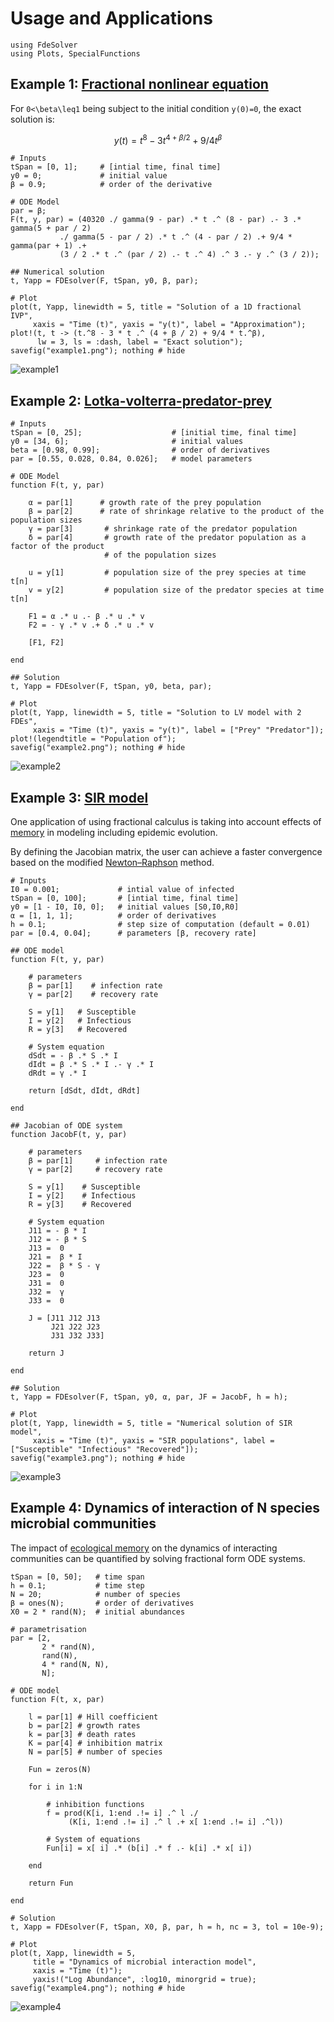 # Usage and Applications

```@setup fde
using FdeSolver
using Plots, SpecialFunctions
```

## Example 1: [Fractional nonlinear equation]( https://link.springer.com/article/10.1023/B:NUMA.0000027736.85078.be)

For `` 0<\beta\leq1 ``  being subject to the initial condition `` y(0)=0 ``, the exact solution is:

```math
y(t)=t^8-3t^{4+\beta/2}+9/4t^\beta
```

```@example fde 
# Inputs
tSpan = [0, 1];     # [intial time, final time]
y0 = 0;             # initial value
β = 0.9;            # order of the derivative

# ODE Model
par = β;
F(t, y, par) = (40320 ./ gamma(9 - par) .* t .^ (8 - par) .- 3 .* gamma(5 + par / 2)
           ./ gamma(5 - par / 2) .* t .^ (4 - par / 2) .+ 9/4 * gamma(par + 1) .+
           (3 / 2 .* t .^ (par / 2) .- t .^ 4) .^ 3 .- y .^ (3 / 2));

## Numerical solution
t, Yapp = FDEsolver(F, tSpan, y0, β, par);

# Plot
plot(t, Yapp, linewidth = 5, title = "Solution of a 1D fractional IVP",
     xaxis = "Time (t)", yaxis = "y(t)", label = "Approximation");
plot!(t, t -> (t.^8 - 3 * t .^ (4 + β / 2) + 9/4 * t.^β),
      lw = 3, ls = :dash, label = "Exact solution");
savefig("example1.png"); nothing # hide
```

![example1](example1.png)

## Example 2: [Lotka-volterra-predator-prey](https://mc-stan.org/users/documentation/case-studies/lotka-volterra-predator-prey.html)

```@example fde
# Inputs
tSpan = [0, 25];                    # [initial time, final time]
y0 = [34, 6];                       # initial values
beta = [0.98, 0.99];                # order of derivatives
par = [0.55, 0.028, 0.84, 0.026];   # model parameters

# ODE Model
function F(t, y, par)

    α = par[1]      # growth rate of the prey population
    β = par[2]      # rate of shrinkage relative to the product of the population sizes
    γ = par[3]       # shrinkage rate of the predator population
    δ = par[4]       # growth rate of the predator population as a factor of the product
                     # of the population sizes

    u = y[1]         # population size of the prey species at time t[n]
    v = y[2]         # population size of the predator species at time t[n]

    F1 = α .* u .- β .* u .* v
    F2 = - γ .* v .+ δ .* u .* v

    [F1, F2]

end

## Solution
t, Yapp = FDEsolver(F, tSpan, y0, beta, par);

# Plot
plot(t, Yapp, linewidth = 5, title = "Solution to LV model with 2 FDEs",
     xaxis = "Time (t)", yaxis = "y(t)", label = ["Prey" "Predator"]);
plot!(legendtitle = "Population of");
savefig("example2.png"); nothing # hide
```

![example2](example2.png)

## Example 3: [SIR model](https://en.wikipedia.org/wiki/Compartmental_models_in_epidemiology)

One application of using fractional calculus is taking into account effects of [memory](https://journals.aps.org/pre/abstract/10.1103/PhysRevE.95.022409) in modeling including epidemic evolution.

By defining the Jacobian matrix, the user can achieve a faster convergence based on the modified [Newton–Raphson](https://www.mdpi.com/2227-7390/6/2/16/htm) method.

```@example fde 
# Inputs
I0 = 0.001;             # intial value of infected
tSpan = [0, 100];       # [intial time, final time]
y0 = [1 - I0, I0, 0];   # initial values [S0,I0,R0]
α = [1, 1, 1];          # order of derivatives
h = 0.1;                # step size of computation (default = 0.01)
par = [0.4, 0.04];      # parameters [β, recovery rate]

## ODE model
function F(t, y, par)

    # parameters
    β = par[1]    # infection rate
    γ = par[2]    # recovery rate

    S = y[1]   # Susceptible
    I = y[2]   # Infectious
    R = y[3]   # Recovered

    # System equation
    dSdt = - β .* S .* I
    dIdt = β .* S .* I .- γ .* I
    dRdt = γ .* I

    return [dSdt, dIdt, dRdt]

end

## Jacobian of ODE system
function JacobF(t, y, par)

    # parameters
    β = par[1]     # infection rate
    γ = par[2]     # recovery rate

    S = y[1]    # Susceptible
    I = y[2]    # Infectious
    R = y[3]    # Recovered

    # System equation
    J11 = - β * I
    J12 = - β * S
    J13 =  0
    J21 =  β * I
    J22 =  β * S - γ
    J23 =  0
    J31 =  0
    J32 =  γ
    J33 =  0

    J = [J11 J12 J13
         J21 J22 J23
         J31 J32 J33]

    return J

end

## Solution
t, Yapp = FDEsolver(F, tSpan, y0, α, par, JF = JacobF, h = h);

# Plot
plot(t, Yapp, linewidth = 5, title = "Numerical solution of SIR model",
     xaxis = "Time (t)", yaxis = "SIR populations", label = ["Susceptible" "Infectious" "Recovered"]);
savefig("example3.png"); nothing # hide
```

![example3](example3.png)

## Example 4: Dynamics of interaction of N species microbial communities

The impact of [ecological memory](https://www.biorxiv.org/content/10.1101/2021.09.01.458486v1.abstract) on the dynamics of interacting communities can be quantified by solving fractional form ODE systems.

```@example fde
tSpan = [0, 50];   # time span
h = 0.1;           # time step
N = 20;            # number of species
β = ones(N);       # order of derivatives
X0 = 2 * rand(N);  # initial abundances

# parametrisation
par = [2,
       2 * rand(N),
       rand(N),
       4 * rand(N, N),
       N];

# ODE model
function F(t, x, par)

    l = par[1] # Hill coefficient
    b = par[2] # growth rates
    k = par[3] # death rates
    K = par[4] # inhibition matrix
    N = par[5] # number of species

    Fun = zeros(N)

    for i in 1:N

        # inhibition functions
        f = prod(K[i, 1:end .!= i] .^ l ./
             (K[i, 1:end .!= i] .^ l .+ x[ 1:end .!= i] .^l))

        # System of equations
        Fun[i] = x[ i] .* (b[i] .* f .- k[i] .* x[ i])

    end

    return Fun

end

# Solution
t, Xapp = FDEsolver(F, tSpan, X0, β, par, h = h, nc = 3, tol = 10e-9);

# Plot
plot(t, Xapp, linewidth = 5,
     title = "Dynamics of microbial interaction model",
     xaxis = "Time (t)");
     yaxis!("Log Abundance", :log10, minorgrid = true);
savefig("example4.png"); nothing # hide
```

![example4](example4.png)
